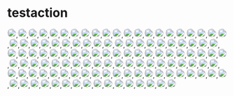 # testaction



<!-- Do not remove start of hero-bot -->  <a href="https://github.com/ABNER-1"><img src="https://avatars.githubusercontent.com/u/24547351?v=4" class="avatar-user" style="border-radius: 50%;" width="20px" /></a>,<a href="https://github.com/Accagain2014"><img src="https://avatars.githubusercontent.com/u/9635216?v=4" class="avatar-user" style="border-radius: 50%;" width="20px" /></a>,<a href="https://github.com/AllenYu1987"><img src="https://avatars.githubusercontent.com/u/12489985?v=4" class="avatar-user" style="border-radius: 50%;" width="20px" /></a>,<a href="https://github.com/Aredcap"><img src="https://avatars.githubusercontent.com/u/40494761?v=4" class="avatar-user" style="border-radius: 50%;" width="20px" /></a>,<a href="https://github.com/Bennu-Li"><img src="https://avatars.githubusercontent.com/u/53458891?v=4" class="avatar-user" style="border-radius: 50%;" width="20px" /></a>,<a href="https://github.com/BossZou"><img src="https://avatars.githubusercontent.com/u/40255591?v=4" class="avatar-user" style="border-radius: 50%;" width="20px" /></a>,<a href="https://github.com/CrossRaynor"><img src="https://avatars.githubusercontent.com/u/3909908?v=4" class="avatar-user" style="border-radius: 50%;" width="20px" /></a>,<a href="https://github.com/Cupchen"><img src="https://avatars.githubusercontent.com/u/34762375?v=4" class="avatar-user" style="border-radius: 50%;" width="20px" /></a>,<a href="https://github.com/DanielHuang1983"><img src="https://avatars.githubusercontent.com/u/4417873?v=4" class="avatar-user" style="border-radius: 50%;" width="20px" /></a>,<a href="https://github.com/DragonDriver"><img src="https://avatars.githubusercontent.com/u/31589260?v=4" class="avatar-user" style="border-radius: 50%;" width="20px" /></a>,<a href="https://github.com/Fierralin"><img src="https://avatars.githubusercontent.com/u/8857059?v=4" class="avatar-user" style="border-radius: 50%;" width="20px" /></a>,<a href="https://github.com/FluorineDog"><img src="https://avatars.githubusercontent.com/u/15663612?v=4" class="avatar-user" style="border-radius: 50%;" width="20px" /></a>,<a href="https://github.com/Gracieeea"><img src="https://avatars.githubusercontent.com/u/50101579?v=4" class="avatar-user" style="border-radius: 50%;" width="20px" /></a>,<a href="https://github.com/GuanyunFeng"><img src="https://avatars.githubusercontent.com/u/40229765?v=4" class="avatar-user" style="border-radius: 50%;" width="20px" /></a>,<a href="https://github.com/GuoRentong"><img src="https://avatars.githubusercontent.com/u/57477222?v=4" class="avatar-user" style="border-radius: 50%;" width="20px" /></a>,<a href="https://github.com/Heisenberg-Y"><img src="https://avatars.githubusercontent.com/u/35055583?v=4" class="avatar-user" style="border-radius: 50%;" width="20px" /></a>,<a href="https://github.com/HesterG"><img src="https://avatars.githubusercontent.com/u/17645053?v=4" class="avatar-user" style="border-radius: 50%;" width="20px" /></a>,<a href="https://github.com/HuangHua"><img src="https://avatars.githubusercontent.com/u/2274405?v=4" class="avatar-user" style="border-radius: 50%;" width="20px" /></a>,<a href="https://github.com/JackLCL"><img src="https://avatars.githubusercontent.com/u/53512883?v=4" class="avatar-user" style="border-radius: 50%;" width="20px" /></a>,<a href="https://github.com/JinHai-CN"><img src="https://avatars.githubusercontent.com/u/33142505?v=4" class="avatar-user" style="border-radius: 50%;" width="20px" /></a>,<a href="https://github.com/Lin-gh-Saint"><img src="https://avatars.githubusercontent.com/u/64019322?v=4" class="avatar-user" style="border-radius: 50%;" width="20px" /></a>,<a href="https://github.com/LocoRichard"><img src="https://avatars.githubusercontent.com/u/81553353?v=4" class="avatar-user" style="border-radius: 50%;" width="20px" /></a>,<a href="https://github.com/MXDA"><img src="https://avatars.githubusercontent.com/u/47274057?v=4" class="avatar-user" style="border-radius: 50%;" width="20px" /></a>,<a href="https://github.com/PahudPlus"><img src="https://avatars.githubusercontent.com/u/64403786?v=4" class="avatar-user" style="border-radius: 50%;" width="20px" /></a>,<a href="https://github.com/ReigenAraka"><img src="https://avatars.githubusercontent.com/u/57280231?v=4" class="avatar-user" style="border-radius: 50%;" width="20px" /></a>,<a href="https://github.com/RyanWei"><img src="https://avatars.githubusercontent.com/u/9876551?v=4" class="avatar-user" style="border-radius: 50%;" width="20px" /></a>,<a href="https://github.com/SCKCZJ2018"><img src="https://avatars.githubusercontent.com/u/29282370?v=4" class="avatar-user" style="border-radius: 50%;" width="20px" /></a>,<a href="https://github.com/SkyYang"><img src="https://avatars.githubusercontent.com/u/4702509?v=4" class="avatar-user" style="border-radius: 50%;" width="20px" /></a>,<a href="https://github.com/SnowyOwl-KHY"><img src="https://avatars.githubusercontent.com/u/10348819?v=4" class="avatar-user" style="border-radius: 50%;" width="20px" /></a>,<a href="https://github.com/SwaggySong"><img src="https://avatars.githubusercontent.com/u/36157116?v=4" class="avatar-user" style="border-radius: 50%;" width="20px" /></a>,<a href="https://github.com/ThreadDao"><img src="https://avatars.githubusercontent.com/u/27288593?v=4" class="avatar-user" style="border-radius: 50%;" width="20px" /></a>,<a href="https://github.com/ThyeeZz"><img src="https://avatars.githubusercontent.com/u/41352919?v=4" class="avatar-user" style="border-radius: 50%;" width="20px" /></a>,<a href="https://github.com/Tlincy"><img src="https://avatars.githubusercontent.com/u/11934432?v=4" class="avatar-user" style="border-radius: 50%;" width="20px" /></a>,<a href="https://github.com/Tumao727"><img src="https://avatars.githubusercontent.com/u/20420181?v=4" class="avatar-user" style="border-radius: 50%;" width="20px" /></a>,<a href="https://github.com/XuPeng-SH"><img src="https://avatars.githubusercontent.com/u/39627130?v=4" class="avatar-user" style="border-radius: 50%;" width="20px" /></a>,<a href="https://github.com/XuanYang-cn"><img src="https://avatars.githubusercontent.com/u/51370125?v=4" class="avatar-user" style="border-radius: 50%;" width="20px" /></a>,<a href="https://github.com/Yukikaze-CZR"><img src="https://avatars.githubusercontent.com/u/48198922?v=4" class="avatar-user" style="border-radius: 50%;" width="20px" /></a>,<a href="https://github.com/aaronjin2010"><img src="https://avatars.githubusercontent.com/u/48044391?v=4" class="avatar-user" style="border-radius: 50%;" width="20px" /></a>,<a href="https://github.com/akihoni"><img src="https://avatars.githubusercontent.com/u/36330442?v=4" class="avatar-user" style="border-radius: 50%;" width="20px" /></a>,<a href="https://github.com/anchun"><img src="https://avatars.githubusercontent.com/u/2356895?v=4" class="avatar-user" style="border-radius: 50%;" width="20px" /></a>,<a href="https://github.com/ashyshyshyman"><img src="https://avatars.githubusercontent.com/u/50362613?v=4" class="avatar-user" style="border-radius: 50%;" width="20px" /></a>,<a href="https://github.com/become-nice"><img src="https://avatars.githubusercontent.com/u/56624819?v=4" class="avatar-user" style="border-radius: 50%;" width="20px" /></a>,<a href="https://github.com/bigsheeper"><img src="https://avatars.githubusercontent.com/u/42060877?v=4" class="avatar-user" style="border-radius: 50%;" width="20px" /></a>,<a href="https://github.com/binbin12580"><img src="https://avatars.githubusercontent.com/u/30914966?v=4" class="avatar-user" style="border-radius: 50%;" width="20px" /></a>,<a href="https://github.com/binbinlv"><img src="https://avatars.githubusercontent.com/u/83755740?v=4" class="avatar-user" style="border-radius: 50%;" width="20px" /></a>,<a href="https://github.com/bo-huang"><img src="https://avatars.githubusercontent.com/u/24309515?v=4" class="avatar-user" style="border-radius: 50%;" width="20px" /></a>,<a href="https://github.com/break2017"><img src="https://avatars.githubusercontent.com/u/2993941?v=4" class="avatar-user" style="border-radius: 50%;" width="20px" /></a>,<a href="https://github.com/caosiyang"><img src="https://avatars.githubusercontent.com/u/2155120?v=4" class="avatar-user" style="border-radius: 50%;" width="20px" /></a>,<a href="https://github.com/chengpu"><img src="https://avatars.githubusercontent.com/u/2233492?v=4" class="avatar-user" style="border-radius: 50%;" width="20px" /></a>,<a href="https://github.com/codacy-badger"><img src="https://avatars.githubusercontent.com/u/23704769?v=4" class="avatar-user" style="border-radius: 50%;" width="20px" /></a>,<a href="https://github.com/congqixia"><img src="https://avatars.githubusercontent.com/u/84113973?v=4" class="avatar-user" style="border-radius: 50%;" width="20px" /></a>,<a href="https://github.com/cqy123456"><img src="https://avatars.githubusercontent.com/u/39671710?v=4" class="avatar-user" style="border-radius: 50%;" width="20px" /></a>,<a href="https://github.com/cxie"><img src="https://avatars.githubusercontent.com/u/653101?v=4" class="avatar-user" style="border-radius: 50%;" width="20px" /></a>,<a href="https://github.com/cydrain"><img src="https://avatars.githubusercontent.com/u/3992404?v=4" class="avatar-user" style="border-radius: 50%;" width="20px" /></a>,<a href="https://github.com/czhen-zilliz"><img src="https://avatars.githubusercontent.com/u/83751452?v=4" class="avatar-user" style="border-radius: 50%;" width="20px" /></a>,<a href="https://github.com/czpmango"><img src="https://avatars.githubusercontent.com/u/26356194?v=4" class="avatar-user" style="border-radius: 50%;" width="20px" /></a>,<a href="https://github.com/czs007"><img src="https://avatars.githubusercontent.com/u/59249785?v=4" class="avatar-user" style="border-radius: 50%;" width="20px" /></a>,<a href="https://github.com/dd-He"><img src="https://avatars.githubusercontent.com/u/24242249?v=4" class="avatar-user" style="border-radius: 50%;" width="20px" /></a>,<a href="https://github.com/del-zhenwu"><img src="https://avatars.githubusercontent.com/u/56623710?v=4" class="avatar-user" style="border-radius: 50%;" width="20px" /></a>,<a href="https://github.com/dvzubarev"><img src="https://avatars.githubusercontent.com/u/14878830?v=4" class="avatar-user" style="border-radius: 50%;" width="20px" /></a>,<a href="https://github.com/dyhyfu"><img src="https://avatars.githubusercontent.com/u/64584368?v=4" class="avatar-user" style="border-radius: 50%;" width="20px" /></a>,<a href="https://github.com/erdustiggen"><img src="https://avatars.githubusercontent.com/u/25433850?v=4" class="avatar-user" style="border-radius: 50%;" width="20px" /></a>,<a href="https://github.com/feisiyicl"><img src="https://avatars.githubusercontent.com/u/64510805?v=4" class="avatar-user" style="border-radius: 50%;" width="20px" /></a>,<a href="https://github.com/fishpenguin"><img src="https://avatars.githubusercontent.com/u/49153041?v=4" class="avatar-user" style="border-radius: 50%;" width="20px" /></a>,<a href="https://github.com/ggaaooppeenngg"><img src="https://avatars.githubusercontent.com/u/4769989?v=4" class="avatar-user" style="border-radius: 50%;" width="20px" /></a>,<a href="https://github.com/godchen0212"><img src="https://avatars.githubusercontent.com/u/67679556?v=4" class="avatar-user" style="border-radius: 50%;" width="20px" /></a>,<a href="https://github.com/gracezzzzz"><img src="https://avatars.githubusercontent.com/u/56617657?v=4" class="avatar-user" style="border-radius: 50%;" width="20px" /></a>,<a href="https://github.com/grtoverflow"><img src="https://avatars.githubusercontent.com/u/8500564?v=4" class="avatar-user" style="border-radius: 50%;" width="20px" /></a>,<a href="https://github.com/gujun720"><img src="https://avatars.githubusercontent.com/u/53246671?v=4" class="avatar-user" style="border-radius: 50%;" width="20px" /></a>,<a href="https://github.com/guoxiangzhou"><img src="https://avatars.githubusercontent.com/u/52496626?v=4" class="avatar-user" style="border-radius: 50%;" width="20px" /></a>,<a href="https://github.com/jackyu2020"><img src="https://avatars.githubusercontent.com/u/64533877?v=4" class="avatar-user" style="border-radius: 50%;" width="20px" /></a>,<a href="https://github.com/jeffoverflow"><img src="https://avatars.githubusercontent.com/u/24581746?v=4" class="avatar-user" style="border-radius: 50%;" width="20px" /></a>,<a href="https://github.com/jielinxu"><img src="https://avatars.githubusercontent.com/u/52057195?v=4" class="avatar-user" style="border-radius: 50%;" width="20px" /></a>,<a href="https://github.com/jkx8fc"><img src="https://avatars.githubusercontent.com/u/31717785?v=4" class="avatar-user" style="border-radius: 50%;" width="20px" /></a>,<a href="https://github.com/lee-eve"><img src="https://avatars.githubusercontent.com/u/9720105?v=4" class="avatar-user" style="border-radius: 50%;" width="20px" /></a>,<a href="https://github.com/loguo"><img src="https://avatars.githubusercontent.com/u/15364733?v=4" class="avatar-user" style="border-radius: 50%;" width="20px" /></a>,<a href="https://github.com/lwglgy"><img src="https://avatars.githubusercontent.com/u/26682620?v=4" class="avatar-user" style="border-radius: 50%;" width="20px" /></a>,<a href="https://github.com/mileyzjq"><img src="https://avatars.githubusercontent.com/u/37039827?v=4" class="avatar-user" style="border-radius: 50%;" width="20px" /></a>,<a href="https://github.com/moe-of-faith"><img src="https://avatars.githubusercontent.com/u/5696721?v=4" class="avatar-user" style="border-radius: 50%;" width="20px" /></a>,<a href="https://github.com/nameczz"><img src="https://avatars.githubusercontent.com/u/20559208?v=4" class="avatar-user" style="border-radius: 50%;" width="20px" /></a>,<a href="https://github.com/natoka"><img src="https://avatars.githubusercontent.com/u/1751024?v=4" class="avatar-user" style="border-radius: 50%;" width="20px" /></a>,<a href="https://github.com/neza2017"><img src="https://avatars.githubusercontent.com/u/34152706?v=4" class="avatar-user" style="border-radius: 50%;" width="20px" /></a>,<a href="https://github.com/op-hunter"><img src="https://avatars.githubusercontent.com/u/5617677?v=4" class="avatar-user" style="border-radius: 50%;" width="20px" /></a>,<a href="https://github.com/pengjeck"><img src="https://avatars.githubusercontent.com/u/14035577?v=4" class="avatar-user" style="border-radius: 50%;" width="20px" /></a>,<a href="https://github.com/phantom8548"><img src="https://avatars.githubusercontent.com/u/11576622?v=4" class="avatar-user" style="border-radius: 50%;" width="20px" /></a>,<a href="https://github.com/sahuang"><img src="https://avatars.githubusercontent.com/u/26035292?v=4" class="avatar-user" style="border-radius: 50%;" width="20px" /></a>,<a href="https://github.com/scsven"><img src="https://avatars.githubusercontent.com/u/12595343?v=4" class="avatar-user" style="border-radius: 50%;" width="20px" /></a>,<a href="https://github.com/shana0325"><img src="https://avatars.githubusercontent.com/u/33335490?v=4" class="avatar-user" style="border-radius: 50%;" width="20px" /></a>,<a href="https://github.com/shanghaikid"><img src="https://avatars.githubusercontent.com/u/185051?v=4" class="avatar-user" style="border-radius: 50%;" width="20px" /></a>,<a href="https://github.com/shengjh"><img src="https://avatars.githubusercontent.com/u/46514371?v=4" class="avatar-user" style="border-radius: 50%;" width="20px" /></a>,<a href="https://github.com/shengjun1985"><img src="https://avatars.githubusercontent.com/u/49774184?v=4" class="avatar-user" style="border-radius: 50%;" width="20px" /></a>,<a href="https://github.com/shiyu09"><img src="https://avatars.githubusercontent.com/u/39143280?v=4" class="avatar-user" style="border-radius: 50%;" width="20px" /></a>,<a href="https://github.com/shiyu22"><img src="https://avatars.githubusercontent.com/u/53459423?v=4" class="avatar-user" style="border-radius: 50%;" width="20px" /></a>,<a href="https://github.com/siriusctrl"><img src="https://avatars.githubusercontent.com/u/26541600?v=4" class="avatar-user" style="border-radius: 50%;" width="20px" /></a>,<a href="https://github.com/snyk-bot"><img src="https://avatars.githubusercontent.com/u/19733683?v=4" class="avatar-user" style="border-radius: 50%;" width="20px" /></a>,<a href="https://github.com/sre-ci-robot"><img src="https://avatars.githubusercontent.com/u/56469371?v=4" class="avatar-user" style="border-radius: 50%;" width="20px" /></a>,<a href="https://github.com/sunby"><img src="https://avatars.githubusercontent.com/u/9817127?v=4" class="avatar-user" style="border-radius: 50%;" width="20px" /></a>,<a href="https://github.com/sutcalag"><img src="https://avatars.githubusercontent.com/u/83750738?v=4" class="avatar-user" style="border-radius: 50%;" width="20px" /></a>,<a href="https://github.com/talentAN"><img src="https://avatars.githubusercontent.com/u/17634030?v=4" class="avatar-user" style="border-radius: 50%;" width="20px" /></a>,<a href="https://github.com/taydy"><img src="https://avatars.githubusercontent.com/u/24822588?v=4" class="avatar-user" style="border-radius: 50%;" width="20px" /></a>,<a href="https://github.com/thywdy"><img src="https://avatars.githubusercontent.com/u/56624359?v=4" class="avatar-user" style="border-radius: 50%;" width="20px" /></a>,<a href="https://github.com/tinkerlin"><img src="https://avatars.githubusercontent.com/u/13817362?v=4" class="avatar-user" style="border-radius: 50%;" width="20px" /></a>,<a href="https://github.com/wangting0128"><img src="https://avatars.githubusercontent.com/u/26307815?v=4" class="avatar-user" style="border-radius: 50%;" width="20px" /></a>,<a href="https://github.com/water32"><img src="https://avatars.githubusercontent.com/u/13234561?v=4" class="avatar-user" style="border-radius: 50%;" width="20px" /></a>,<a href="https://github.com/weishuo2"><img src="https://avatars.githubusercontent.com/u/27938020?v=4" class="avatar-user" style="border-radius: 50%;" width="20px" /></a>,<a href="https://github.com/wscxyey"><img src="https://avatars.githubusercontent.com/u/48882296?v=4" class="avatar-user" style="border-radius: 50%;" width="20px" /></a>,<a href="https://github.com/xiaocai2333"><img src="https://avatars.githubusercontent.com/u/46207236?v=4" class="avatar-user" style="border-radius: 50%;" width="20px" /></a>,<a href="https://github.com/xige-16"><img src="https://avatars.githubusercontent.com/u/20124155?v=4" class="avatar-user" style="border-radius: 50%;" width="20px" /></a>,<a href="https://github.com/xudalin0609"><img src="https://avatars.githubusercontent.com/u/35444753?v=4" class="avatar-user" style="border-radius: 50%;" width="20px" /></a>,<a href="https://github.com/yamasite"><img src="https://avatars.githubusercontent.com/u/10089260?v=4" class="avatar-user" style="border-radius: 50%;" width="20px" /></a>,<a href="https://github.com/yanliang567"><img src="https://avatars.githubusercontent.com/u/82361606?v=4" class="avatar-user" style="border-radius: 50%;" width="20px" /></a>,<a href="https://github.com/yhmo"><img src="https://avatars.githubusercontent.com/u/2282099?v=4" class="avatar-user" style="border-radius: 50%;" width="20px" /></a>,<a href="https://github.com/yiuluchen"><img src="https://avatars.githubusercontent.com/u/23047684?v=4" class="avatar-user" style="border-radius: 50%;" width="20px" /></a>,<a href="https://github.com/youny626"><img src="https://avatars.githubusercontent.com/u/9016120?v=4" class="avatar-user" style="border-radius: 50%;" width="20px" /></a>,<a href="https://github.com/yxm1536"><img src="https://avatars.githubusercontent.com/u/62009483?v=4" class="avatar-user" style="border-radius: 50%;" width="20px" /></a>,<a href="https://github.com/zerowe-seven"><img src="https://avatars.githubusercontent.com/u/57790060?v=4" class="avatar-user" style="border-radius: 50%;" width="20px" /></a>,<a href="https://github.com/zhoubo0317"><img src="https://avatars.githubusercontent.com/u/51948620?v=4" class="avatar-user" style="border-radius: 50%;" width="20px" /></a>,<a href="https://github.com/zwd1208"><img src="https://avatars.githubusercontent.com/u/15153901?v=4" class="avatar-user" style="border-radius: 50%;" width="20px" /></a>,<a href="https://github.com/zxf2017"><img src="https://avatars.githubusercontent.com/u/29620478?v=4" class="avatar-user" style="border-radius: 50%;" width="20px" /></a><!-- Do not remove end of hero-bot -->  